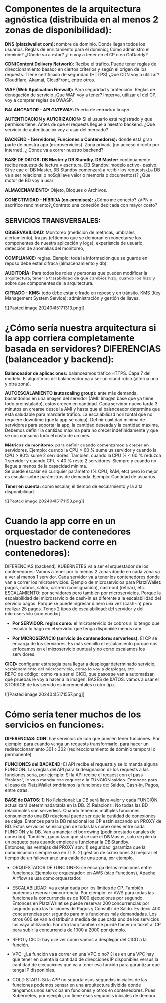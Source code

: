 # **Componentes de la arquitectura agnóstica (distribuida en al menos 2 zonas de disponibilidad):**

**DNS (platziwallet com):** nombre de dominio. Donde llegan todos los usuarios. Reglas de enrutamiento para el dominio¿ Cómo administro el dominio? ¿Dónde va a estar? ¿Lo voy a tener en el CP o en GoDaddy?

**CDN(Content Delivery Network)**: Recibe el tráfico. Puede tener reglas de direccionamiento basado en ciertos criterios y según el origen de los requests. TIene certificado de seguridad (HTTPS) ¿Que CDN voy a utilizar?Cloudflare, Akamai, CloudFront, entre otros.

**WAF (Web Application Firewall):** Para seguridad y protección. Reglas de denegación de servicio ¿Que WAF voy a tener? Imperva, utilizar el del CP, voy a comprar reglas de OWASP.

**BALANCEADOR - API GATEWAY:** Puerta de entrada a la app.

**AUTENTICACION y AUTORIZACION:** Si el usuario está registrado y que permisos tiene. Antes de que el requests llegue a nuestro backend. ¿Que servicio de autenticación voy a usar del mercado?  

**BACKEND - (Servidores, Funciones o Contenedores):** donde está gran parte de nuestra app (microservicios). Zona privada (no acceso directo por internet). ¿ Dónde va a correr nuestro backend?

**BASE DE DATOS: DB Master y DB Standby. DB Master:** continuamente recibe requests de lectura y escritura. DB Standby: modelo activo- pasivo. Si se cae el DB Master, DB Standby comenzará a recibir los requests¿La DB va a ser relacional o noSql(llave valor o memoria o documentos)? ¿Que motor de BD voy a usar

**ALMACENAMIENTO:** Objeto, Bloques o Archivos.

**CONECTIVIDAD - HÍBRIDA (on-premises):** ¿Cómo me conecto? ¿VPN y sacrifico rendimiento?¿Contrato una conexión dedicada con mayor costo?
## **SERVICIOS TRANSVERSALES**:

**OBSERVAVILIDAD:** Monitoreo (medición de métricas, umbrales, alertamiento), trazas (el tiempo que se demoran en conectarse los componentes de nuestra aplicación y logs), experiencia de usuario, detección de anomalías del monitoreo,

**COMPLIANCE:** reglas. Ejemplo: toda la información que se guarde en reposo debe estar cifrada (almacenamiento y db).

**AUDITORÍA:** Para todos los roles y personas que pueden modificar la arquitectura, tener la trazabilidad de que cambios hizo, cuando los hizo y sobre que componentes de la arquitectura.

**CIFRADO - KMS:** todo debe estar cifrado en reposo y en tránsito. KMS (Key Management System Service): administración y gestión de llaves.

![[Pasted image 20240415171313.png]]

# **¿Cómo sería nuestra arquitectura si la app corriera completamente basada en servidores? DIFERENCIAS (balanceador y backend):**

**Balanceador de aplicaciones:** balanceamos tráfico HTTPS. Capa 7 del modelo. El algoritmos del balanceador va a ser un round robin (alterna una y otra zona).
   
**AUTOESCALAMIENTO (autoscaling group):** ante más demanda, basándonos en una imagen del servidor (AMI: Imagen base que ya tiene todo preinstalado), estos crecen en cantidad. Cada servidor nuevo tarda 3 minutos en crearse desde la AMI y hasta que el balanceador determina que está saludable para mandarle tráfico. La escalabilidad horizontal que no requiere downtime (que la app se caiga). Definir cantidad mínima de servidores para soportar la app, la cantidad deseada y la cantidad máxima. Debemos definir la cantidad máxima para no crecer indefinidamente y que se nos consuma todo el costo de un mes.

**Métricas de monitoreo:** para definir cuando comenzamos a crecer en servidores. Ejemplo: cuando la CPU > 60 % sume un servidor y cuando la CPU > 80% sume 2 servidores. También: cuando la CPU % < 60 % reduzca 1 servidor y cuando CPU < 40 % reste 2 servidores. Siempre y cuando no llegue a menos de la capacidad mínima.  
Se puede escalar en cualquier parámetro (% CPU, RAM, etc) pero lo mejor es escalar sobre parámetros de demanda. Ejemplo: Cantidad de usuarios.

**Tener en cuenta:** como escalar, el tiempo de escalamiento y la alta disponibilidad.

![[Pasted image 20240415171153.png]]




# **Cuando la app corre en un orquestador de contenedores (nuestro backend corre en contenedores):**
DIFERENCIAS (backend). KUBERNETES va a ser el orquestador de los contenedores: Vamos a tener por lo menos 2 zonas donde en cada zona va a ver al menos 1 servidor. Cada servidor va a tener los contenedores donde van a correr los microservicios. Ejemplo de microservicios para PlatziWallet: pagos, cobros, saldo, cash-in (consignación), cash-out (retirar), etc. ESCALAMIENTO: por servidores pero también por microservicios. Porque la escalabilidad del microservicio de cash-in es diferente a la escalabilidad del servicio pagos. Porque se puede ingresar dinero una vez (cash-in) pero realizar 25 pagos. Tengo 2 tipos de escalabilidad: del servidor y del microservicio (contenedor).

- **Por SERVIDOR. reglas como:** el microservicio de cobros si lo tengo que escalar lo hago en el servidor que tenga disponible menos ram.

- **Por MICROSERVICIO (servicio de contenedores serverless).** El CP se encarga de los servidores. Es más sencillo el escalamiento porque nos enfocamos en el microservicio puntual y no como escalamos los servidores.


**CICD:** configurar estrategia para llegar a desplegar determinado servicio, versionamiento del microservicio, como lo voy a desplegar, etc.  
REPO de código: como va a ser el CICD, que pasos se van a automatizar, qué pruebas le voy a hacer a la imagen. BASES de DATOS: vamos a usar el STORAGE de los servidores incrementales u otro tipo.

![[Pasted image 20240415171557.png]]



# **Cómo sería tener muchos de los servicios en funciones:**

**DIFERENCIAS**:
**CDN:** hay servicios de cdn que pueden tener funciones. Por ejemplo: para cuando venga un requests transformarlo, para hacer un redireccionamiento 301 o 302 (redireccionamiento de dominio temporal o permanente).

**FUNCIONES del BACKEND:** El API recibe el requests y se lo manda alguna FUNCIÓN. Las reglas del API para la designación de los requests a las funciones sería, por ejemplo: Si la API recibe el request con el pass “/saldos”, le va a mandar ese request a la FUNCIÓN saldos. Entonces para el caso de PlatziWallet tendríamos la funciones de: Saldos, Cash-in, Pagos, entre otras.

**BASE de DATOS**: 1) No Relacional: La DB será llave-valor y cada FUNCIÓN actualizará determinada tabla en la DB. 2) Relacional: No todas las BD relacionales son serverless. Cuando tenemos múltiples funciones consumiendo una BD relacional puede ser que la cantidad de conexiones se caiga. Entonces para la DB relacional los CP están sacando un PROXY de BD. Estos servicios se encargan de todas las conexiones entre cada FUNCIÓN y la DB. Van a manejar el borrowing (pedir prestado canales de conexión). También, garantizan que si se cae el DB Master, solo se pierda un paquete para cuando empiece a funcionar la DB Standby.  
    Entonces, las ventajas del PROXY son: 1) seguridad: garantiza que la comunicación siempre sea en TLS. 2) gestión de conexiones 3) mejorar el tiempo de un failover ante una caída de una zona, por ejemplo.
    
- ORQUESTADOR DE FUNCIONES: se encarga de las relaciones entre funciones. Ejemplo de orquestador: en AWS (step Functions), Apache Airflow se usa como orquestador.
    
- ESCALABILIDAD: va a estar dada por los límites de CP. También podemos reservar concurrencia. Por ejemplo: en AWS para todas las funciones la concurrencia es de 1000 ejecuciones por segundo. Entonces en PlatziWallet se puede reservar 200 concurrencias por segundo para las funciones de Pagos y Consulta de Saldo. Es decir 400 concurrencias por segundo para mis funciones más demandadas. Los otros 600 se van a distribuir a medida de que cada uno de los servicios los vaya utilizando. Por otro lado también se puede hacer un ticket al CP para subir la concurrencia de 1000 a 2000 por ejemplo.
    
- REPO y CICD: hay que ver cómo vamos a desplegar del CICD a la función.
    
- VPC: ¿La función va a correr en una VPC o no? Si es en una VPC hay que tener en cuenta la cantidad de direcciones IP disponibles versus la cantidad de ejecuciones que va a tener esa función para garantizar que tenga IP disponibles.
    
- COLD START: Si la APP no soporta esos segundos iniciales de las funciones podemos pensar en una arquitectura dividida donde tengamos unos servicios en funciones y otros en contenedores. Pues Kubernetes, por ejemplo, no tiene esos segundos iniciales de demora.

